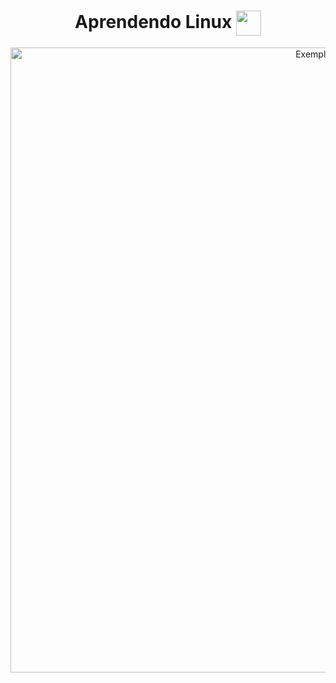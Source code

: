 <div align="center">
   
# Aprendendo Linux <img align='center' src="https://static.wikia.nocookie.net/supaplex/images/0/0a/Terminal.gif/revision/latest/thumbnail/width/360/height/360?cb=20180120185603" width="40" height="40">
<div align="center">
<img src="https://i.pinimg.com/originals/6d/22/5f/6d225f37f6a330edf3717784f1dd2d6c.jpg" alt="Exemplo de GIF" width="1000" height="1000"/>
</div>

